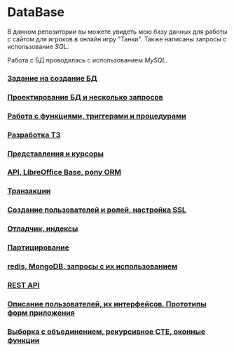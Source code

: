 # DataBase
В данном репозитории вы можете увидеть мою базу данных для работы с сайтом для игроков в онлайн игру "Танки". Также написаны запросы с использование _SQL_.

Работа с БД проводилась с использованием _MySQL_.

### [Задание на создание БД](https://github.com/ALex2002Sim/DataBase/blob/main/DB_Task.jpg)

### [Проектирование БД и несколько запросов](https://github.com/ALex2002Sim/DataBase/blob/main/dataBase.pdf)

### [Работа с функциями, триггерами и процедурами](https://github.com/ALex2002Sim/DataBase/blob/main/bd3.pdf)

### [Разработка ТЗ](https://github.com/ALex2002Sim/DataBase/blob/main/bd4.pdf)

### [Представления и курсоры](https://github.com/ALex2002Sim/DataBase/blob/main/bd5.pdf)

### [API, LibreOffice Base, pony ORM](https://github.com/ALex2002Sim/DataBase/blob/main/bd6.pdf)

### [Транзакции](https://github.com/ALex2002Sim/DataBase/blob/main/bd7.docx)

### [Создание пользователей и ролей, настройка SSL](https://github.com/ALex2002Sim/DataBase/blob/main/bd8.pdf)

### [Отладчик, индексы](https://github.com/ALex2002Sim/DataBase/blob/main/bd9.pdf)

### [Партицирование](https://github.com/ALex2002Sim/DataBase/blob/main/bd10.pdf)

### [redis, MongoDB, запросы с их использованием](https://github.com/ALex2002Sim/DataBase/blob/main/bd11.pdf)

### [REST API](https://github.com/ALex2002Sim/DataBase/blob/main/db12.pdf)

### [Описание пользователей, их интерфейсов. Прототипы форм приложения](https://github.com/ALex2002Sim/DataBase/blob/main/db13.pdf)

### [Выборка с объединением, рекурсивное СТЕ, оконные функции](https://github.com/ALex2002Sim/DataBase/blob/main/db14.pdf)
